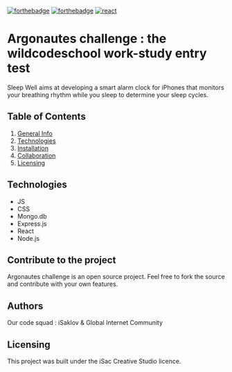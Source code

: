 [![forthebadge](https://forthebadge.com/images/badges/ages-12.svg)](https://forthebadge.com)
[![forthebadge](https://forthebadge.com/images/badges/contains-cat-gifs.svg)](https://forthebadge.com)
[![react](https://badge.fury.io/js/react.svg)](https://badge.fury.io/js/react)

# Argonautes challenge : the wildcodeschool work-study entry test

Sleep Well aims at developing a smart alarm clock for iPhones that monitors your breathing rhythm while you sleep to determine your sleep cycles.

## Table of Contents
1. [General Info](#general-info)
2. [Technologies](#technologies)
3. [Installation](#installation)
4. [Collaboration](#collaboration)
5. [Licensing](#licensing)

## Technologies
- JS
- CSS
- Mongo.db
- Express.js
- React
- Node.js

## Contribute to the project

Argonautes challenge is an open source project. Feel free to fork the source and contribute with your own features.

## Authors

Our code squad : iSaklov & Global Internet Community

## Licensing

This project was built under the iSac Creative Studio licence.